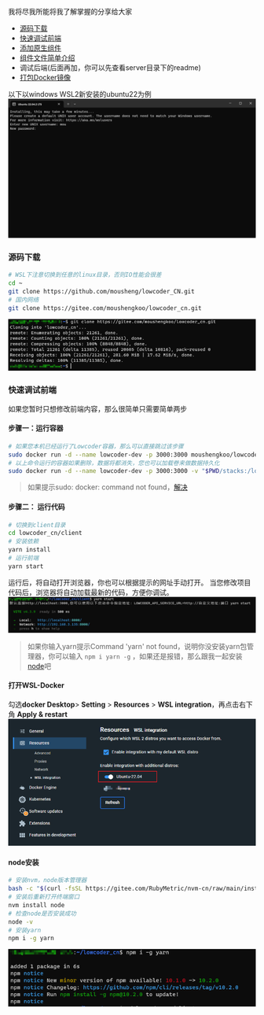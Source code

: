 
我将尽我所能将我了解掌握的分享给大家

* [源码下载](#源码下载)
* [快速调试前端](#快速调试前端)
* [添加原生组件](developer/addComponent.md)
* [组件文件简单介绍](developer/component-file.md)
* 调试后端(后面再加，你可以先查看server目录下的readme)
* [打包Docker镜像](developer/build-image.md)

以下以windows WSL2新安装的ubuntu22为例
![Alt text](../assets/image2.png)
### 源码下载

```bash
# WSL下注意切换到任意的linux目录，否则IO性能会很差
cd ~
git clone https://github.com/mousheng/lowcoder_CN.git
# 国内网络
git clone https://gitee.com/moushengkoo/lowcoder_cn.git

```
![Alt text](../assets/image-7.png)

### 快速调试前端

如果您暂时只想修改前端内容，那么很简单只需要简单两步
#### 步骤一：运行容器

```bash
# 如果您本机已经运行了Lowcoder容器，那么可以直接跳过该步骤
sudo docker run -d --name lowcoder-dev -p 3000:3000 moushengkoo/lowcoder_cn:latest
# 以上命令运行的容器如果删除，数据将都消失，您也可以加载卷来做数据持久化
sudo docker run -d --name lowcoder-dev -p 3000:3000 -v "$PWD/stacks:/lowcoder-stacks" moushengkoo/lowcoder_cn:latest
```
> 如果提示sudo: docker: command not found，[解决](#打开wsl-docker)

#### 步骤二： 运行代码

```bash
# 切换到client目录
cd lowcoder_cn/client
# 安装依赖
yarn install
# 运行前端
yarn start
```
运行后，将自动打开浏览器，你也可以根据提示的网址手动打开。
当您修改项目代码后，浏览器将自动加载最新的代码，方便你调试。
![Alt text](../assets/image-9.png)

> 如果你输入yarn提示Command 'yarn' not found，说明你没安装yarn包管理器，你可以输入 `npm i yarn -g` ，如果还是报错，那么跟我一起安装[node](#node安装)吧

#### 打开WSL-Docker
勾选**docker Desktop**> **Setting** > **Resources** > **WSL integration**，再点击右下角 **Apply & restart**
 ![Alt text](../assets/image-8.png)
#### node安装

```bash
# 安装nvm，node版本管理器
bash -c "$(curl -fsSL https://gitee.com/RubyMetric/nvm-cn/raw/main/install.sh)"
# 安装后重新打开终端窗口
nvm install node
# 检查node是否安装成功
node -v
# 安装yarn
npm i -g yarn
```
![Alt text](../assets/image-10.png)

